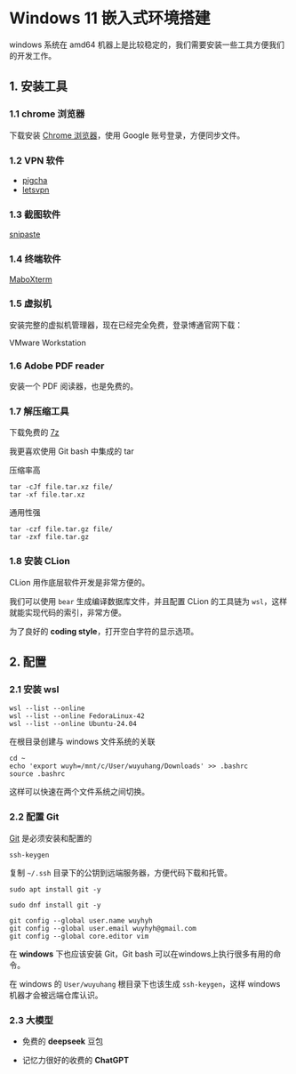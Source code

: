 # Windows 11 嵌入式环境搭建

windows 系统在 amd64 机器上是比较稳定的，我们需要安装一些工具方便我们的开发工作。

## 1. 安装工具

### 1.1 chrome 浏览器

下载安装 [Chrome 浏览器](https://www.google.com/intl/zh-CN/chrome/)，使用 Google 账号登录，方便同步文件。

### 1.2 VPN 软件

- [pigcha](https://web.marslinkvpn.com/)
- [letsvpn](https://www.nletsb.com/)

### 1.3 截图软件

[snipaste](https://zh.snipaste.com/download.html)

### 1.4 终端软件

[MaboXterm](https://mobaxterm.mobatek.net/download.html)

### 1.5 虚拟机

安装完整的虚拟机管理器，现在已经完全免费，登录博通官网下载：

VMware Workstation

### 1.6 Adobe PDF reader

安装一个 PDF 阅读器，也是免费的。

### 1.7 解压缩工具

下载免费的 [7z](https://www.7-zip.org/)

我更喜欢使用 Git bash 中集成的 tar

压缩率高

```text
tar -cJf file.tar.xz file/
tar -xf file.tar.xz
```

通用性强

```text
tar -czf file.tar.gz file/
tar -zxf file.tar.gz
```

### 1.8 安装 CLion

CLion 用作底层软件开发是非常方便的。

我们可以使用 `bear` 生成编译数据库文件，并且配置 CLion 的工具链为 `wsl`，这样就能实现代码的索引，非常方便。

为了良好的 **coding style**，打开空白字符的显示选项。

## 2. 配置

### 2.1 安装 wsl

```text
wsl --list --online
wsl --list --online FedoraLinux-42
wsl --list --online Ubuntu-24.04
```

在根目录创建与 windows 文件系统的关联

```text
cd ~
echo 'export wuyh=/mnt/c/User/wuyuhang/Downloads' >> .bashrc
source .bashrc
```

这样可以快速在两个文件系统之间切换。

### 2.2 配置 Git

[Git](https://git-scm.com/install/windows) 是必须安装和配置的

```text
ssh-keygen
```

复制 `~/.ssh` 目录下的公钥到远端服务器，方便代码下载和托管。

```text
sudo apt install git -y
```

```text
sudo dnf install git -y
```

```text
git config --global user.name wuyhyh
git config --global user.email wuyhyh@gmail.com
git config --global core.editor vim
```

在 **windows** 下也应该安装 Git，Git bash 可以在windows上执行很多有用的命令。

在 windows 的 `User/wuyuhang` 根目录下也该生成 `ssh-keygen`，这样 windows 机器才会被远端仓库认识。

### 2.3 大模型

- 免费的 **deepseek** 豆包

- 记忆力很好的收费的 **ChatGPT**


